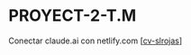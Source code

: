# PROYECT-2-T.M
Conectar claude.ai con netlify.com
[[cv-slrojas](https://proyectonro3.netlify.app/)]
